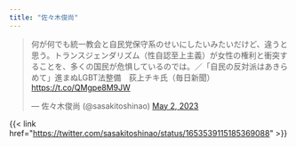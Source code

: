 ```yaml
---
title: "佐々木俊尚"
---
```


<blockquote class="twitter-tweet"><p lang="ja" dir="ltr">何が何でも統一教会と自民党保守系のせいにしたいみたいだけど、違うと思う。トランスジェンダリズム（性自認至上主義）が女性の権利と衝突することを、多くの国民が危惧しているのでは。／「自民の反対派はあきらめて」進まぬLGBT法整備　荻上チキ氏（毎日新聞） <a href="https://t.co/QMgpe8M9JW">https://t.co/QMgpe8M9JW</a></p>&mdash; 佐々木俊尚 (@sasakitoshinao) <a href="https://twitter.com/sasakitoshinao/status/1653539115185369088?ref_src=twsrc%5Etfw">May 2, 2023</a></blockquote> <script async src="https://platform.twitter.com/widgets.js" charset="utf-8"></script> 

{{< link href="https://twitter.com/sasakitoshinao/status/1653539115185369088" >}}
